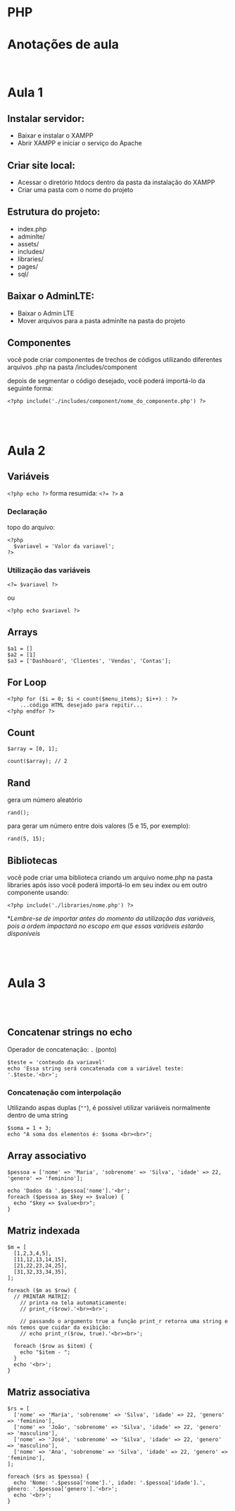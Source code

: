 # PHP

# **Anotações de aula**
<br/>

# Aula 1

## Instalar servidor:
* Baixar e instalar o XAMPP
* Abrir XAMPP e iniciar o serviço do Apache

## Criar site local:
* Acessar o diretório htdocs dentro da pasta da instalação do XAMPP
* Criar uma pasta com o nome do projeto

## Estrutura do projeto:
* index.php
* adminlte/
* assets/
* includes/
* libraries/
* pages/
* sql/

## Baixar o AdminLTE:
* Baixar o Admin LTE
* Mover arquivos para a pasta adminlte na pasta do projeto

## Componentes
você pode criar componentes de trechos de códigos utilizando diferentes arquivos .php na pasta /includes/component

depois de segmentar o código desejado, você poderá importá-lo da seguinte forma:

```
<?php include('./includes/component/nome_do_componente.php') ?>
```

<br/><br/>
# Aula 2

## Variáveis
`<?php echo ?>`    forma resumida:   `<?= ?>`
a
### Declaração

topo do arquivo:
```
<?php
  $variavel = 'Valor da variavel';
?>
```

### Utilização das variáveis

```
<?= $variavel ?> 
```
ou 
```
<?php echo $variavel ?>
```

## Arrays

```
$a1 = []
$a2 = [1]
$a3 = ['Dashboard', 'Clientes', 'Vendas', 'Contas'];
```

## For Loop

```
<?php for ($i = 0; $i < count($menu_items); $i++) : ?>
    ...código HTML desejado para repitir...
<?php endfor ?>
```

## Count

```
$array = [0, 1];

count($array); // 2
```

## Rand

gera um número aleatório
```
rand();
```

para gerar um número entre dois valores (5 e 15, por exemplo):
```
rand(5, 15);
```

## Bibliotecas

você pode criar uma biblioteca criando um arquivo nome.php na pasta libraries
após isso você poderá importá-lo em seu index ou em outro componente usando:

```
<?php include('./libraries/nome.php') ?>
```
**Lembre-se de importar antes do momento da utilização das variáveis, pois a ordem impactará no escopo em que essas variáveis estarão disponíveis* 

<br/><br/>
# Aula 3


<br/><br/>

## Concatenar strings no echo
Operador de concatenação: `.` (ponto)
```
$teste = 'conteudo da variavel'
echo 'Essa string será concatenada com a variável teste: '.$teste.'<br>';
```
### Concatenação com interpolação
Utilizando aspas duplas (`""`), é possível utilizar variáveis normalmente dentro de uma string
```
$soma = 1 + 3;
echo "A soma dos elementos é: $soma <br><br>";
```

## Array associativo
```
$pessoa = ['nome' => 'Maria', 'sobrenome' => 'Silva', 'idade' => 22, 'genero' => 'feminino'];

echo 'Dados da '.$pessoa['nome'].'<br';
foreach ($pessoa as $key => $value) {
  echo "$key => $value<br>";
}
```

## Matriz indexada
```
$m = [
  [1,2,3,4,5],
  [11,12,13,14,15],
  [21,22,23,24,25],
  [31,32,33,34,35],
];

foreach ($m as $row) {
  // PRINTAR MATRIZ: 
    // printa na tela automaticamente:
    // print_r($row).'<br><br>'; 
  
    // passando o argumento true a função print_r retorna uma string e nós temos que cuidar da exibição:
    // echo print_r($row, true).'<br><br>'; 

  foreach ($row as $item) {
    echo "$item - ";
  }
  echo '<br>';
}
```

## Matriz associativa
```
$rs = [
  ['nome' => 'Maria', 'sobrenome' => 'Silva', 'idade' => 22, 'genero' => 'feminino'],
  ['nome' => 'João', 'sobrenome' => 'Silva', 'idade' => 22, 'genero' => 'masculino'],
  ['nome' => 'José', 'sobrenome' => 'Silva', 'idade' => 22, 'genero' => 'masculino'],
  ['nome' => 'Ana', 'sobrenome' => 'Silva', 'idade' => 22, 'genero' => 'feminino'],
];

foreach ($rs as $pessoa) {
  echo 'Nome: '.$pessoa['nome'].', idade: '.$pessoa['idade'].', gênero: '.$pessoa['genero'].'<br>';
  echo '<br>';
}
```

